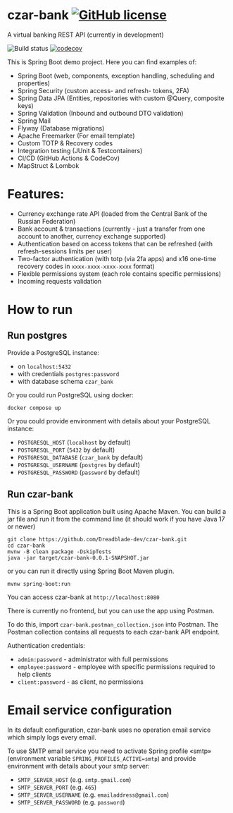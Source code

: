 # czar-bank [![GitHub license](https://img.shields.io/github/license/mashape/apistatus.svg)](https://github.com/Dreadblade-dev/czar-bank/blob/main/LICENSE)

A virtual banking REST API (currently in development)

![Build status](https://github.com/dreadblade-dev/czar-bank/actions/workflows/workflow.yml/badge.svg?branch=master)
[![codecov](https://codecov.io/gh/Dreadblade-dev/czar-bank/branch/master/graph/badge.svg?token=AW8IRQMF0T)](https://codecov.io/gh/Dreadblade-dev/czar-bank)

This is Spring Boot demo project. Here you can find examples of:
- Spring Boot (web, components, exception handling, scheduling and properties)
- Spring Security (custom access- and refresh- tokens, 2FA)
- Spring Data JPA (Entities, repositories with custom @Query, composite keys)
- Spring Validation (Inbound and outbound DTO validation)
- Spring Mail
- Flyway (Database migrations)
- Apache Freemarker (For email template)
- Custom TOTP & Recovery codes 
- Integration testing (JUnit & Testcontainers)
- CI/CD (GitHub Actions & CodeCov)
- MapStruct & Lombok

# Features:

- Currency exchange rate API (loaded from the Central Bank of the Russian Federation)
- Bank account & transactions (currently - just a transfer from one account to another, currency exchange supported)
- Authentication based on access tokens that can be refreshed (with refresh-sessions limits per user)
- Two-factor authentication (with totp (via 2fa apps) and x16 one-time recovery codes in `xxxx-xxxx-xxxx-xxxx` format)
- Flexible permissions system (each role contains specific permissions)
- Incoming requests validation

# How to run

## Run postgres

Provide a PostgreSQL instance:

- on `localhost:5432`
- with credentials `postgres:password`
- with database schema `czar_bank`

Or you could run PostgreSQL using docker:

    docker compose up

Or you could provide environment with details about your PostgreSQL instance:

- `POSTGRESQL_HOST` (`localhost` by default)
- `POSTGRESQL_PORT` (`5432` by default)
- `POSTGRESQL_DATABASE` (`czar_bank` by default)
- `POSTGRESQL_USERNAME` (`postgres` by default)
- `POSTGRESQL_PASSWORD` (`password` by default)

## Run czar-bank

This is a Spring Boot application built using Apache Maven. You can build a jar
file and run it from the command line
(it should work if you have Java 17 or newer)

```
git clone https://github.com/Dreadblade-dev/czar-bank.git
cd czar-bank
mvnw -B clean package -DskipTests
java -jar target/czar-bank-0.0.1-SNAPSHOT.jar
```

or you can run it directly using Spring Boot Maven plugin.

```
mvnw spring-boot:run
```

You can access czar-bank at `http://localhost:8080`

There is currently no frontend, but you can use the app using Postman.

To do this, import `czar-bank.postman_collection.json` into Postman.
The Postman collection contains all requests to each czar-bank API endpoint.

Authentication credentials:
- `admin:password` - administrator with full permissions 
- `employee:password` - employee with specific permissions required to help clients
- `client:password` - as client, no permissions

# Email service configuration

In its default configuration, czar-bank uses no operation email service 
which simply logs every email. 

To use SMTP email service you need to activate Spring profile «smtp»
(environment variable `SPRING_PROFILES_ACTIVE=smtp`) and provide
environment with details about your smtp server:

- `SMTP_SERVER_HOST` (e.g. `smtp.gmail.com`)
- `SMTP_SERVER_PORT` (e.g. `465`)
- `SMTP_SERVER_USERNAME` (e.g. `emailaddress@gmail.com`)
- `SMTP_SERVER_PASSWORD` (e.g. `password`)

